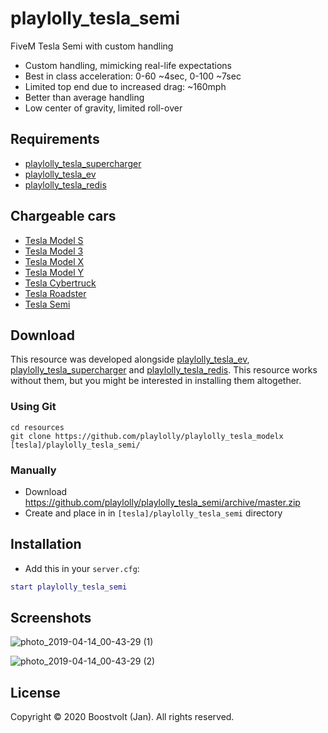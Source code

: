 # playlolly_tesla_semi

FiveM Tesla Semi with custom handling
- Custom handling, mimicking real-life expectations
- Best in class acceleration: 0-60 ~4sec, 0-100 ~7sec
- Limited top end due to increased drag: ~160mph
- Better than average handling
- Low center of gravity, limited roll-over

## Requirements
- [playlolly_tesla_supercharger](https://github.com/playlolly/playlolly_tesla_supercharger)
- [playlolly_tesla_ev](https://github.com/playlolly/playlolly_tesla_ev)
- [playlolly_tesla_redis](https://github.com/playlolly/playlolly_tesla_redis)

## Chargeable cars
- [Tesla Model S](https://github.com/playlolly/playlolly_tesla_models)
- [Tesla Model 3](https://github.com/playlolly/playlolly_tesla_model3)
- [Tesla Model X](https://github.com/playlolly/playlolly_tesla_modelx)
- [Tesla Model Y](https://github.com/playlolly/playlolly_tesla_modely)
- [Tesla Cybertruck](https://github.com/playlolly/playlolly_tesla_cybertruck)
- [Tesla Roadster](https://github.com/playlolly/playlolly_tesla_roadster)
- [Tesla Semi](https://github.com/playlolly/playlolly_tesla_semi)

## Download

This resource was developed alongside [playlolly_tesla_ev](https://github.com/playlolly/playlolly_tesla_ev), [playlolly_tesla_supercharger](https://github.com/playlolly/playlolly_tesla_supercharger) and [playlolly_tesla_redis](https://github.com/playlolly/playlolly_tesla_redis). This resource works without them, but you might be interested in installing them altogether.

### Using Git
```
cd resources
git clone https://github.com/playlolly/playlolly_tesla_modelx [tesla]/playlolly_tesla_semi/
```

### Manually
- Download https://github.com/playlolly/playlolly_tesla_semi/archive/master.zip
- Create and place in in `[tesla]/playlolly_tesla_semi` directory

## Installation
- Add this in your `server.cfg`:

```lua
start playlolly_tesla_semi
```

## Screenshots

![photo_2019-04-14_00-43-29 (1)](https://github.com/playlolly/playlolly_tesla_semi/blob/master/img/Semi_1.png?raw=true)

![photo_2019-04-14_00-43-29 (2)](https://github.com/playlolly/playlolly_tesla_semi/blob/master/img/Semi_2.png?raw=true)


## License

Copyright © 2020 Boostvolt (Jan). All rights reserved.
